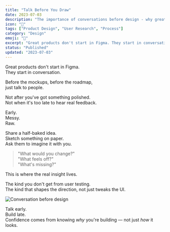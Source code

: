 ```yaml
---
title: "Talk Before You Draw"
date: 2023-07-03
description: "The importance of conversations before design - why great products start with dialogue, not mockups." 
icon: "💬"
tags: ["Product Design", "User Research", "Process"]
category: "Design"
emoji: "💬"
excerpt: "Great products don't start in Figma. They start in conversation."
status: "Published"
updated: "2023-07-03"
---
```


Great products don't start in Figma.  
They start in conversation.

Before the mockups, before the roadmap,  
just talk to people.

Not after you've got something polished.  
Not when it's too late to hear real feedback.

Early.  
Messy.  
Raw.

Share a half-baked idea.  
Sketch something on paper.  
Ask them to imagine it with you.

> "What would you change?"  
> "What feels off?"  
> "What's missing?"

This is where the real insight lives.

The kind you don't get from user testing.  
The kind that shapes the direction, not just tweaks the UI.

![Conversation before design](https://substackcdn.com/image/fetch/w_500,c_limit,f_webp,q_auto:good,fl_progressive:steep/https%3A%2F%2Fsubstack-post-media.s3.amazonaws.com%2Fpublic%2Fimages%2F40652d5d-a1bc-44aa-b42a-eab61e16e7d0_1424x848.jpeg)

Talk early.  
Build late.  
Confidence comes from knowing *why* you're building — not just *how* it looks.
